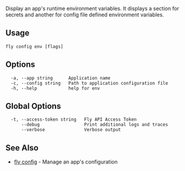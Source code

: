 Display an app's runtime environment variables. It displays a section for
secrets and another for config file defined environment variables.

## Usage
~~~
fly config env [flags]
~~~

## Options

~~~
  -a, --app string      Application name
  -c, --config string   Path to application configuration file
  -h, --help            help for env
~~~

## Global Options

~~~
  -t, --access-token string   Fly API Access Token
      --debug                 Print additional logs and traces
      --verbose               Verbose output
~~~

## See Also

* [fly config](/docs/flyctl/config/)	 - Manage an app's configuration

